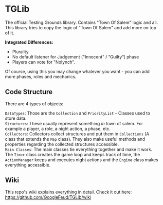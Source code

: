 # TGLib

The official Testing Grounds library. Contains "Town Of Salem" logic and all. This library tries to copy the logic of "Town Of Salem" and add more on top of it. 

**Integrated Differences:**

- Plurality
- No default listener for Judgement ("Innocent" / "Guilty") phase
- Players can vote for "Nolynch". 

Of course, using this you may change whatever you want - you can add more phases, roles and mechanics.

## Code Structure

There are 4 types of objects: 

`DataTypes`: Those are the `Collection` and `PriorityList` - Classes used to store data.      
`Structures`: These usually represent something *in* town of salem. For example a player, a role, a night action, a phase, etc.       
`Collectors`: Collectors collect structures and put them in `Collections` (A class that extends the `Map` class). They also make useful methods and properties regarding the collected structures accessible.       
`Main Classes`: The main classes tie everything together and make it work. The `Timer` class creates the game loop and keeps track of time, the `ActionManager` keeps and executes night actions and the `Engine` class makes everything accessible.      

## Wiki 

This repo's wiki explains everything in detail. Check it out here: https://github.com/GoogleFeud/TGLib/wiki



